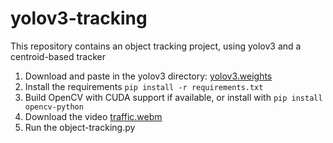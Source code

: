 # yolov3-tracking
This repository contains an object tracking project, using yolov3 and a centroid-based tracker

1. Download and paste in the yolov3 directory: [yolov3.weights](https://pjreddie.com/media/files/yolov3.weights)
2. Install the requirements ```pip install -r requirements.txt```
3. Build OpenCV with CUDA support if available, or install with ```pip install opencv-python```
4. Download the video [traffic.webm](https://drive.google.com/file/d/1eqH6p2DDKJuHUVmFN3xrsgxEHt7Bb5U6/view?usp=share_link)
5. Run the object-tracking.py

